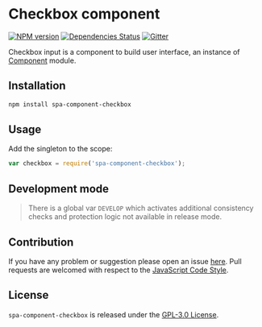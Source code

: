 Checkbox component
==================

[![NPM version](https://img.shields.io/npm/v/spa-component-checkbox.svg?style=flat-square)](https://www.npmjs.com/package/spa-component-checkbox)
[![Dependencies Status](https://img.shields.io/david/spasdk/component-checkbox.svg?style=flat-square)](https://david-dm.org/spasdk/component-checkbox)
[![Gitter](https://img.shields.io/badge/gitter-join%20chat-blue.svg?style=flat-square)](https://gitter.im/DarkPark/spasdk)


Checkbox input is a component to build user interface, an instance of [Component](https://github.com/spasdk/component) module.


## Installation ##

```bash
npm install spa-component-checkbox
```


## Usage ##

Add the singleton to the scope:

```js
var checkbox = require('spa-component-checkbox');
```


## Development mode ##

> There is a global var `DEVELOP` which activates additional consistency checks and protection logic not available in release mode.


## Contribution ##

If you have any problem or suggestion please open an issue [here](https://github.com/spasdk/component-checkbox/issues).
Pull requests are welcomed with respect to the [JavaScript Code Style](https://github.com/DarkPark/jscs).


## License ##

`spa-component-checkbox` is released under the [GPL-3.0 License](http://opensource.org/licenses/GPL-3.0).
